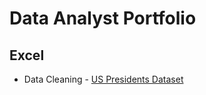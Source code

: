 # Data Analyst Portfolio

## Excel
- Data Cleaning - [US Presidents Dataset](https://github.com/annakatrinatejero/portfolio/blob/main/Excel%20-%20Data%20Cleaning%20(US%20Presidents%20Dataset).xlsx)

